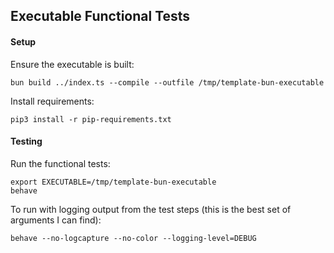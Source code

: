 ## Executable Functional Tests

#### Setup

Ensure the executable is built:

    bun build ../index.ts --compile --outfile /tmp/template-bun-executable

Install requirements:

    pip3 install -r pip-requirements.txt

#### Testing

Run the functional tests:

    export EXECUTABLE=/tmp/template-bun-executable
    behave

To run with logging output from the test steps (this is the best set of
arguments I can find):

    behave --no-logcapture --no-color --logging-level=DEBUG
